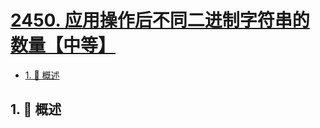 # [2450. 应用操作后不同二进制字符串的数量【中等】](https://github.com/Tdahuyou/TNotes.leetcode/tree/main/notes/2450.%20%E5%BA%94%E7%94%A8%E6%93%8D%E4%BD%9C%E5%90%8E%E4%B8%8D%E5%90%8C%E4%BA%8C%E8%BF%9B%E5%88%B6%E5%AD%97%E7%AC%A6%E4%B8%B2%E7%9A%84%E6%95%B0%E9%87%8F%E3%80%90%E4%B8%AD%E7%AD%89%E3%80%91)

<!-- region:toc -->

- [1. 📝 概述](#1--概述)

<!-- endregion:toc -->

## 1. 📝 概述
